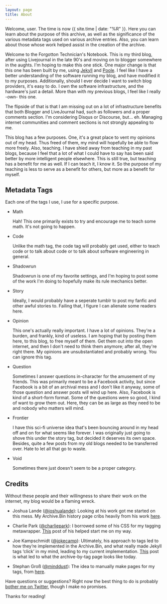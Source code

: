 ```yaml
---
layout: page
title: About
---
```


<p class="message data">
  Welcome, user. The time is now <time datetime="{{ site.time | date_to_xmlschema }}">{{ site.time | date: "%R" }}</time>. Here you can learn about the purpose of this archive, as well as the significance of the various metadata tags used on various archive entries. Also, you can learn about those whose work helped assist in the creation of the archive.
</p>

Welcome to the Forgotton Technician's Notebook. This is my third blog, after using Livejournal in the late 90's and moving on to blogger somewhere in the aughts. I'm hoping to make this one stick. One major change is that this one has been built by me, using [Jekyll](http://jekyllrb.com) and [Poole](http://getpoole.com). I feel like I have a better understanding of the software running my blog, and have modified it to my purposes. Additionally, should I ever decide I want to switch blog providers, it's easy to do. I own the software infrastructure, and the hardware's just a detail. More than with my previous blogs, I feel like I really -own- this one.

The flipside of that is that I am missing out on a lot of infrastructure benefits that both Blogger and LiveJournal had, such as followers and a proper comments section. I'm considering Disqus or Discourse, but... eh. Managing internet communities and comment sections is not strongly appealing to me.

This blog has a few purposes. One, it's a great place to vent my opinions out of my head. Thus freed of them, my mind will hopefully be able to flow more freely. Also, teaching. I have shied away from teaching in my past blogs, because I feel that a lot of what I could have to say has been said better by more intelligent people elsewhere. This is still true, but teaching has a benefit for me as well. If I can teach it, I know it. So the purpose of my teaching is less to serve as a benefit for others, but more as a benefit for myself.

## Metadata Tags

Each one of the tags I use, I use for a specific purpose.

<ul>
<li>Math
<p>Hah! This one primarily exists to try and encourage me to teach some math. It's not going to happen.</p>
</li>

<li>Code
<p>Unlike the math tag, the code tag will probably get used, either to teach code or to talk about code or to talk about software engineering in general.</p>
</li>

<li>Shadowrun
<p>Shadowrun is one of my favorite settings, and I'm hoping to post some of the work I'm doing to hopefully make its rule mechanics better.</p>
</li>

<li>Story
<p>Ideally, I would probably have a seperate tumblr to post my fanfic and other awful stories to. Failing that, I figure I can alienate some readers here.</p>
</li>

<li>Opinion
<p>This one's actually really important. I have a lot of opinions. They're a burden, and frankly, kind of useless. I am hoping that by posting them here, to this blog, to free myself of them. Get them out into the open internet, and then I don't need to think them anymore; after all, they're right there. My opinions are unsubstantiated and probably wrong. You can ignore this tag.</p>
</li>

<li>Question
<p>Sometimes I answer questions in-character for the amusement of my friends. This was primarily meant to be a Facebook activity, but since Facebook is a bit of an archival mess and I don't like it anyway, some of those question and answer posts will wind up here. Also, Facebook is kind of a short-form format. Some of the questions were so good, I kind of want to grow them out. Here, they can be as large as they need to be and nobody who matters will mind.</p>
</li>

<li>Frontier
<p>I have this sci-fi universe idea that's been bouncing around in my head off and on for what seems like forever. I was originally just going to shove this under the story tag, but decided it deserves its own space. Besides, quite a few posts from my old blogs needed to be transferred over. Hate to let all that go to waste.
</p>
</li>

<li>Void
<p>Sometimes there just doesn't seem to be a proper category.
</p>
</li>
</ul>

## Credits

Without these people and their willingness to share their work on the internet, my blog would be a flaming wreck.

*    Joshua Lande ([@joshualande](http://twitter.com/joshualande)): Looking at his work got me started on this mess. My Archive.Bin history page cribs heavily from his work [here](http://joshualande.com/jekyll-github-pages-poole/).

*    Charlie Park ([@charliepark](http://twitter.com/charliepark)): I borrowed some of his CSS for my tagging metawrapper. [This](http://charliepark.org/tags-in-jekyll/) post of his helped start me on my way.

*    Joe Kampschmidt ([@jokecamp](http://twitter.com/jokecamp)): Ultimately, his approach to tags led to how they’re implemented in the Archive.Bin, and what really made Jekyll tags ‘click’ in my mind, leading to my current implementation. [This](http://www.jokecamp.com/blog/listing-jekyll-posts-by-tag/) post is what led to what the archive-by-tag page looks like today.

*    Stephan Groß ([@minddust](http://twitter.com/minddust)): The idea to manually make pages for my tags, from [here](http://www.minddust.com/post/tags-and-categories-on-github-pages/).

Have questions or suggestions? Right now the best thing to do is probably [bother me on Twitter](https://twitter.com/gearov), though I make no promises.

Thanks for reading!
